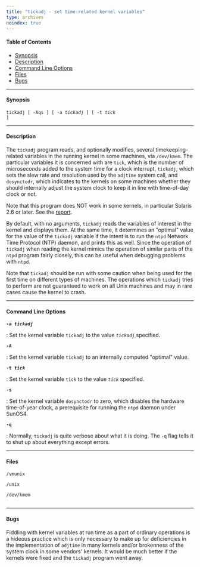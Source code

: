```yaml
---
title: "tickadj - set time-related kernel variables"
type: archives
noindex: true
---
```


#### Table of Contents

*   [Synopsis](/archives/4.1.1/tickadj/#synopsis)
*   [Description](/archives/4.1.1/tickadj/#description)
*   [Command Line Options](/archives/4.1.1/tickadj/#command-line-options)
*   [Files](/archives/4.1.1/tickadj/#files)
*   [Bugs](/archives/4.1.1/tickadj/#bugs)

* * *

#### Synopsis

<code>tickadj [ -Aqs ] [ -a _tickadj_ ] [ -t _tick_ ]</code>

* * *

#### Description

The <code>tickadj</code> program reads, and optionally modifies, several timekeeping-related variables in the running kernel in some machines, via <code>/dev/kmem</code>. The particular variables it is concerned with are <code>tick</code>, which is the number of microseconds added to the system time for a clock interrupt, <code>tickadj</code>, which sets the slew rate and resolution used by the <code>adjtime</code> system call, and <code>dosynctodr</code>, which indicates to the kernels on some machines whether they should internally adjust the system clock to keep it in line with time-of-day clock or not.

Note that this program does NOT work in some kernels, in particular Solaris 2.6 or later. See the [report](/archives/hints/solaris-dosynctodr/).

By default, with no arguments, <code>tickadj</code> reads the variables of interest in the kernel and displays them. At the same time, it determines an "optimal" value for the value of the <code>tickadj</code> variable if the intent is to run the <code>ntpd</code> Network Time Protocol (NTP) daemon, and prints this as well. Since the operation of <code>tickadj</code> when reading the kernel mimics the operation of similar parts of the <code>ntpd</code> program fairly closely, this can be useful when debugging problems with <code>ntpd</code>.

Note that <code>tickadj</code> should be run with some caution when being used for the first time on different types of machines. The operations which <code>tickadj</code> tries to perform are not guaranteed to work on all Unix machines and may in rare cases cause the kernel to crash.

* * *

#### Command Line Options

<code>**-a _tickadj_**</code>

: Set the kernel variable <code>tickadj</code> to the value <code>_tickadj_</code> specified.

<code>**-A**</code>

: Set the kernel variable <code>tickadj</code> to an internally computed "optimal" value.

<code>**-t _tick_**</code>

: Set the kernel variable <code>tick</code> to the value <code>_tick_</code> specified.

<code>**-s**</code>

: Set the kernel variable <code>dosynctodr</code> to zero, which disables the hardware time-of-year clock, a prerequisite for running the <code>ntpd</code> daemon under SunOS4.

<code>**-q**</code>

: Normally, <code>tickadj</code> is quite verbose about what it is doing. The <code>-q</code> flag tells it to shut up about everything except errors.

* * *

#### Files

<code>/vmunix  
/unix  
/dev/kmem  
</code>

* * *

#### Bugs

Fiddling with kernel variables at run time as a part of ordinary operations is a hideous practice which is only necessary to make up for deficiencies in the implementation of <code>adjtime</code> in many kernels and/or brokenness of the system clock in some vendors' kernels. It would be much better if the kernels were fixed and the <code>tickadj</code> program went away.